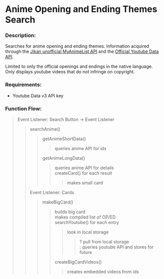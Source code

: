 # Anime Opening and Ending Themes Search

### Description:
Searches for anime opening and ending themes.  Information acquired through the [Jikan unofficial MyAnimeList API](https://jikan.docs.apiary.io/#) and the [Official Youtube Data API](https://developers.google.com/youtube/v3/).  

Limited to only the official openings and endings in the native language.  Only displays youtube videos that do not infringe on copyright.


### Requirements: 
* Youtube Data v3 API key



### Function Flow:

> Event Listener: Search Button ->    Event Listener
>> searchAnime()       
>>> getAnimeShortData()  
>>>> queries anime API for ids  
>>>>
>>> getAnimeLongData()    
>>>> queries anime API for details  
>>>> createCard() for each result  
>>>>>makes small card  
>>>>>
>> Event Listener: Cards  
>>> makeBigCard()  
>>>> builds big card  
>>>> makes compiled list of OP/ED  
>>>> searchYoutube() for each entry
>>>>> look in local storage  
>>>>>> ? pull from local storage  
>>>>>> : queries youtube API and stores for future  
>>>>>>
>>>> createBigCardVideos()  
>>>>> creates embedded videos from ids  

                